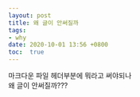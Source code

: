 ```yaml
---
layout: post
title: 왜 글이 안써질까
tags:
- why
date: 2020-10-01 13:56 +0800
toc:  true
---
```

마크다운 파일 헤더부분에 뭐라고 써야되나  
왜 글이 안써질까???